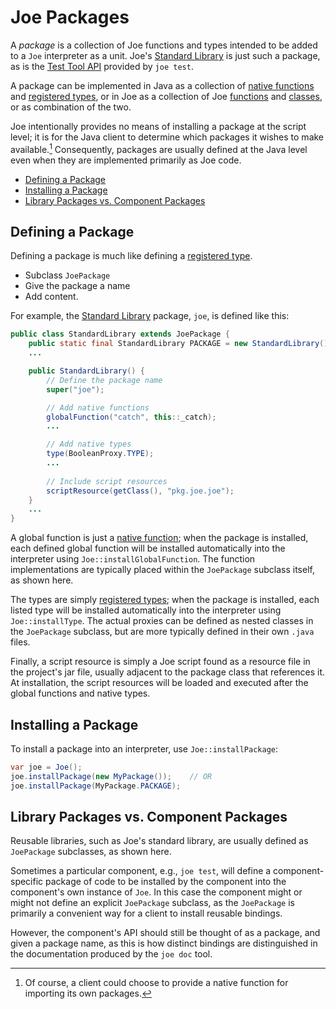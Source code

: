 # Joe Packages

A *package* is a collection of Joe functions and types intended to be added
to a `Joe` interpreter as a unit.  Joe's 
[Standard Library](../library/pkg.joe.md) is just such a package, as is
the [Test Tool API](../library/pkg.joe.test.md) provided by `joe test`.

A package can be implemented in Java as a collection of
[native functions](native_functions.md) and
[registered types](registered_types.md), or in Joe as a collection of
Joe [functions](../functions.md) and [classes](../classes.md), or as 
combination of the two.

Joe intentionally provides no means of installing a package at the script
level; it is for the Java client to determine which packages it wishes
to make available.[^import]  Consequently, packages are usually defined
at the Java level even when they are implemented primarily as Joe code.

- [Defining a Package](#defining-a-package)
- [Installing a Package](#installing-a-package)
- [Library Packages vs. Component Packages](#library-packages-vs-component-packages)

## Defining a Package

Defining a package is much like defining a 
[registered type](registered_types.md).

- Subclass `JoePackage`
- Give the package a name
- Add content.

For example, the [Standard Library](../library/pkg.joe.md) package, `joe`, 
is defined like this:

```java
public class StandardLibrary extends JoePackage {
    public static final StandardLibrary PACKAGE = new StandardLibrary();
    ...

    public StandardLibrary() {
        // Define the package name
        super("joe");

        // Add native functions
        globalFunction("catch", this::_catch);
        ...

        // Add native types
        type(BooleanProxy.TYPE);
        ...
        
        // Include script resources
        scriptResource(getClass(), "pkg.joe.joe");
    }
    ...
}
```

A global function is just a [native function](native_functions.md); when the
package is installed, each defined global function will be 
installed automatically into the interpreter using `Joe::installGlobalFunction`.
The function implementations are typically placed within the `JoePackage` subclass 
itself, as shown here.

The types are simply [registered types](registered_types.md); when the
package is installed, each listed type will be installed automatically
into the interpreter using `Joe::installType`.  The actual proxies
can be defined as nested classes in the `JoePackage` subclass, but are
more typically defined in their own `.java` files.

Finally, a script resource is simply a Joe script found as a resource file 
in the project's jar file, usually adjacent to the package class that 
references it.  At installation, the script resources will be loaded and 
executed after the global functions and native types.

## Installing a Package

To install a package into an interpreter, use `Joe::installPackage`:

```java
var joe = Joe();
joe.installPackage(new MyPackage());    // OR
joe.installPackage(MyPackage.PACKAGE);
```

## Library Packages vs. Component Packages

Reusable libraries, such as Joe's standard library, are usually defined 
as `JoePackage` subclasses, as shown here.

Sometimes a particular component, e.g., `joe test`, will define a
component-specific package of code to be installed by
the component into the component's own instance of `Joe`.  In this 
case the component might or might not define an explicit `JoePackage` subclass,
as the `JoePackage` is primarily a convenient way for a client to install
reusable bindings.

However, the component's API should still be thought of as a package, and
given a package name, as this is how distinct bindings are distinguished
in the documentation produced by the `joe doc` tool.

[^import]: Of course, a client could choose to provide a native function
for importing its own packages.
